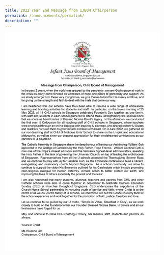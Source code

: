 ```yaml
---
title: 2022 Year End Message from IJBOM Chairperson
permalink: /announcements/permalink/
description: ""
---
```

![](/images/Mrs%20Simon/2022%20Year%20End%20Message%20from%20IJBOM%20Chairperson%20(17Oct22).jpg)